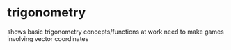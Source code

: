 # trigonometry
shows basic trigonometry concepts/functions at work need to make games involving vector coordinates
